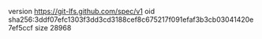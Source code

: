 version https://git-lfs.github.com/spec/v1
oid sha256:3ddf07efc1303f3dd3cd3188cef8c675217f091efaf3b3cb03041420e7ef5ccf
size 28968
